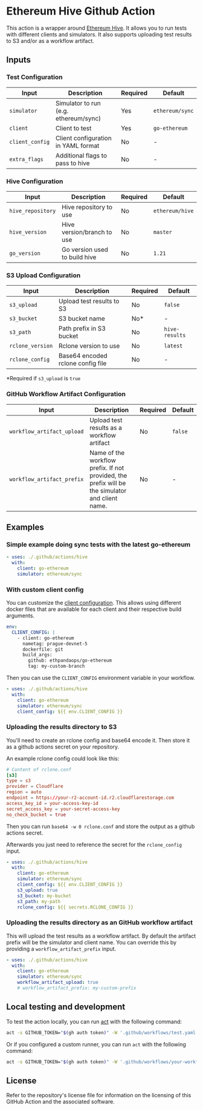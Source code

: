 # Ethereum Hive Github Action

This action is a wrapper around [Ethereum Hive](https://github.com/ethereum/hive). It allows you to run tests with different clients and simulators. It also supports uploading test results to S3 and/or as a workflow artifact.

## Inputs

### Test Configuration

| Input | Description | Required | Default |
|-------|-------------|----------|---------|
| `simulator` | Simulator to run (e.g. ethereum/sync) | Yes | `ethereum/sync` |
| `client` | Client to test | Yes | `go-ethereum` |
| `client_config` | Client configuration in YAML format | No | - |
| `extra_flags` | Additional flags to pass to hive | No | - |

### Hive Configuration

| Input | Description | Required | Default |
|-------|-------------|----------|---------|
| `hive_repository` | Hive repository to use | No | `ethereum/hive` |
| `hive_version` | Hive version/branch to use | No | `master` |
| `go_version` | Go version used to build hive | No | `1.21` |

### S3 Upload Configuration

| Input | Description | Required | Default |
|-------|-------------|----------|---------|
| `s3_upload` | Upload test results to S3 | No | `false` |
| `s3_bucket` | S3 bucket name | No* | - |
| `s3_path` | Path prefix in S3 bucket | No | `hive-results` |
| `rclone_version` | Rclone version to use | No | `latest` |
| `rclone_config` | Base64 encoded rclone config file | No | - |

*Required if `s3_upload` is `true`

### GitHub Workflow Artifact Configuration

| Input | Description | Required | Default |
|-------|-------------|----------|---------|
| `workflow_artifact_upload` | Upload test results as a workflow artifact | No | `false` |
| `workflow_artifact_prefix` | Name of the workflow prefix. If not provided, the prefix will be the simulator and client name. | No | - |

## Examples

### Simple example doing sync tests with the latest go-ethereum

```yaml
- uses: ./.github/actions/hive
  with:
    client: go-ethereum
    simulator: ethereum/sync
```

### With custom client config

You can customize the [client configuration](https://github.com/ethereum/hive/blob/master/docs/commandline.md#client-build-parameters). This allows using different docker files that are available for each client and their respective build arguments.

```yaml
env:
  CLIENT_CONFIG: |
    - client: go-ethereum
      nametag: prague-devnet-5
      dockerfile: git
      build_args:
        github: ethpandaops/go-ethereum
        tag: my-custom-branch
```

Then you can use the `CLIENT_CONFIG` environment variable in your workflow.

```yaml
- uses: ./.github/actions/hive
  with:
    client: go-ethereum
    simulator: ethereum/sync
    client_config: ${{ env.CLIENT_CONFIG }}
```

### Uploading the results directory to S3

You'll need to create an rclone config and base64 encode it. Then store it as a github actions secret on your repository.

An example rclone config could look like this:

```toml
# Content of rclone.conf
[s3]
type = s3
provider = Cloudflare
region = auto
endpoint = https://your-r2-account-id.r2.cloudflarestorage.com
access_key_id = your-access-key-id
secret_access_key = your-secret-access-key
no_check_bucket = true
```

Then you can run `base64 -w 0 rclone.conf` and store the output as a github actions secret.

Afterwards you just need to reference the secret for the `rclone_config` input.

```yaml
- uses: ./.github/actions/hive
  with:
    client: go-ethereum
    simulator: ethereum/sync
    client_config: ${{ env.CLIENT_CONFIG }}
    s3_upload: true
    s3_bucket: my-bucket
    s3_path: my-path
    rclone_config: ${{ secrets.RCLONE_CONFIG }}
```

### Uploading the results directory as an GitHub workflow artifact

This will upload the test results as a workflow artifact. By default the artifact prefix will be the simulator and client name. You can override this by providing a `workflow_artifact_prefix` input.
```yaml
- uses: ./.github/actions/hive
  with:
    client: go-ethereum
    simulator: ethereum/sync
    workflow_artifact_upload: true
    # workflow_artifact_prefix: my-custom-prefix
```
## Local testing and development

To test the action locally, you can run [act](https://github.com/nektos/act) with the following command:

```bash
act -s GITHUB_TOKEN="$(gh auth token)" -W '.github/workflows/test.yaml'
```

Or if you configured a custom runner, you can run `act` with the following command:

```bash
act -s GITHUB_TOKEN="$(gh auth token)" -W '.github/workflows/your-workflow.yaml' -P your-self-hosted-runner=catthehacker/ubuntu:act-latest
```

## License

Refer to the repository's license file for information on the licensing of this GitHub Action and the associated software.
